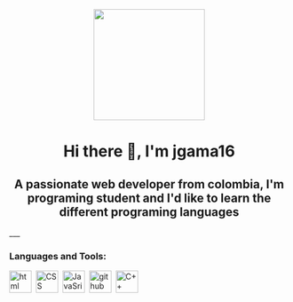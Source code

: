 <div id="header" align="center">
    <img src="https://media.giphy.com/media/JyxdzuAaxZnPH7TyRd/giphy-downsized-large.gif" width="200" align="center"/>
    <h1 align="center">Hi there 👋, I'm jgama16</h1>
    <h2 align="center">A passionate web developer from colombia, I'm programing student and I'd like to learn the different programing languages </h2>
</div>
___
<div id="left">
    <h3>Languages and Tools:</h3>
    <div>
        <img src="https://cdn-icons-png.flaticon.com/512/919/919827.png" title="htmls" alt="html" width="40" height="40"/>&nbsp;
        <img src="https://cdn-icons-png.flaticon.com/512/919/919826.png" title="CSS" alt="CSS" width="40" height="40"/>&nbsp;
        <img src="https://e7.pngegg.com/pngimages/602/440/png-clipart-javascript-open-logo-number-js-angle-text-thumbnail.png" title="JavaSript" alt="JavaSript" width="40" height="40"/>&nbsp;
        <img src="https://w7.pngwing.com/pngs/914/758/png-transparent-github-social-media-computer-icons-logo-android-github-logo-computer-wallpaper-banner-thumbnail.png" title="github" alt="github" width="40" height="40"/>&nbsp;
        <img src="https://w7.pngwing.com/pngs/46/626/png-transparent-c-logo-the-c-programming-language-computer-icons-computer-programming-source-code-programming-miscellaneous-template-blue-thumbnail.png" title="C++" alt="C++" width="40" height="40"/>&nbsp;
    </div>

</div>

